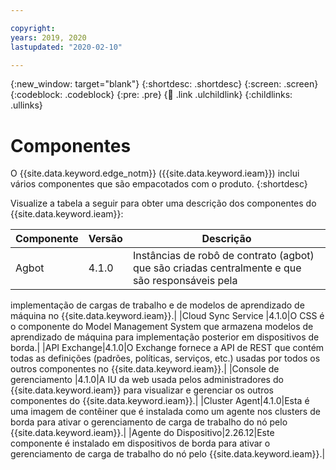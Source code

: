 ```yaml
---

copyright:
years: 2019, 2020
lastupdated: "2020-02-10"

---
```


{:new_window: target="blank"}
{:shortdesc: .shortdesc}
{:screen: .screen}
{:codeblock: .codeblock}
{:pre: .pre}
{:child: .link .ulchildlink}
{:childlinks: .ullinks}

# Componentes

O {{site.data.keyword.edge_notm}} ({{site.data.keyword.ieam}}) inclui vários componentes que são empacotados com o produto.
{:shortdesc}

Visualize a tabela a seguir para obter uma descrição dos componentes do
{{site.data.keyword.ieam}}:

|Componente|Versão|Descrição|
|---------|-------|----|
|Agbot|4.1.0|Instâncias de robô de contrato (agbot) que são criadas centralmente e que são responsáveis pela
implementação de cargas de trabalho e de modelos de aprendizado de máquina no
{{site.data.keyword.ieam}}.|
|Cloud Sync Service |4.1.0|O CSS é o componente do Model Management System que armazena
modelos de aprendizado de máquina para implementação posterior em dispositivos de borda.|
|API Exchange|4.1.0|O Exchange fornece a API de REST que contém todas as definições (padrões, políticas, serviços, etc.) usadas por todos os outros componentes no {{site.data.keyword.ieam}}.|
|Console de gerenciamento |4.1.0|A IU da web usada pelos administradores do {{site.data.keyword.ieam}} para visualizar e gerenciar os outros componentes do {{site.data.keyword.ieam}}.|
|Cluster Agent|4.1.0|Esta é uma imagem de contêiner que é instalada como um agente nos clusters de borda para ativar o gerenciamento de carga de trabalho do nó pelo {{site.data.keyword.ieam}}.|
|Agente do Dispositivo|2.26.12|Este componente é instalado em dispositivos de borda para ativar o gerenciamento de carga de trabalho do nó pelo {{site.data.keyword.ieam}}.|
